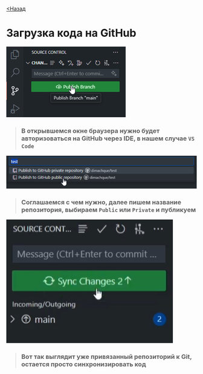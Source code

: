 [<Назад](/readme.md)

# Загрузка кода на GitHub

![](/assets/8.%20Загрузка%20кода%20на%20GitHub/опубликовать%20ветку.png)

> ### В открывшемся окне браузера нужно будет авторизоваться на GitHub через IDE, в нашем случае `VS Code`

![](/assets/8.%20Загрузка%20кода%20на%20GitHub/выбираем%20паблик%20или%20приват%20в%20лс%20без%20регистрации%20и%20смс.png)

> ### Соглашаемся с чем нужно, далее пишем название репозитория, выбираем `Public` или `Private` и публикуем

![](/assets/8.%20Загрузка%20кода%20на%20GitHub/синхронизировать.png)

> ### Вот так выглядит уже привязанный репозиторий к Git, остается просто синхронизировать код